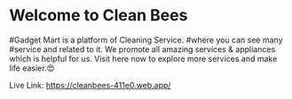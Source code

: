 # Welcome to Clean Bees

#Gadget Mart is a platform of Cleaning Service. 
#where you can see many #service and related to it. We promote all amazing services & appliances which is helpful for us.
Visit here now to explore more services and make life easier.😍

Live Link: https://cleanbees-411e0.web.app/
